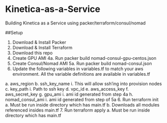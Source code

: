 # Kinetica-as-a-Service
Building Kinetica as a Service using packer/terraform/consul/nomad

##Setup

1.	Download & Install Packer
2.	Download & Install Terraform
3.	Download this repo
4.	Create GPU AMI
    4a. Run packer build nomad-consul-gpu-centos.json
5.	Create Consul/Nomad AMI
    5a. Run packer build nomad-consul.json
6.	Update the following variables in variables.tf to match your aws environment.  All the variable definitions are available in variables.tf

a.	aws_region
b.	ssh_key_name
    i.	This will allow ssh’ing into provision nodes
c.	key_path
    i.	Path to ssh key
d.	vpc_id
e.	aws_access_key
f.	aws_secret_key
g.	gpu_ami
    i.	ami id generated from step 4a
h.	nomad_consul_ami
    i.	ami id generated from step of 5a
6.	Run terraform init
    a.	Must be run inside directory which has main.tf
    b.	Downloads all modules referenced insides main.tf
7.	Run terraform apply
    a.	Must be run inside directory which has main.tf
